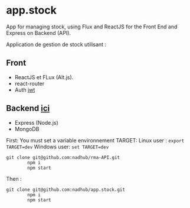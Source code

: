 # app.stock

App  for managing  stock, using Flux and ReactJS for the Front End and Express on Backend (API). 

Application de gestion de stock utilisant :  

## Front
* ReactJS et FLux (Alt.js). 
* react-router
* Auth  [jwt](https://goo.gl/C6hK4b)
    
## Backend   [ici](https://goo.gl/WqKDSV)
* Express (Node.js)
* MongoDB


 First:  You must set a variable environnement TARGET: 
 Linux user : ``` export TARGET=dev ```
 Windows user: ``` set TARGET=dev ```

 ```
 git clone git@github.com:nadhub/rma-API.git 
         npm i
         npm start 
```
           
 Then :  
 ```
 git clone git@github.com:nadhub/app.stock.git
         npm i
         npm start   
```

